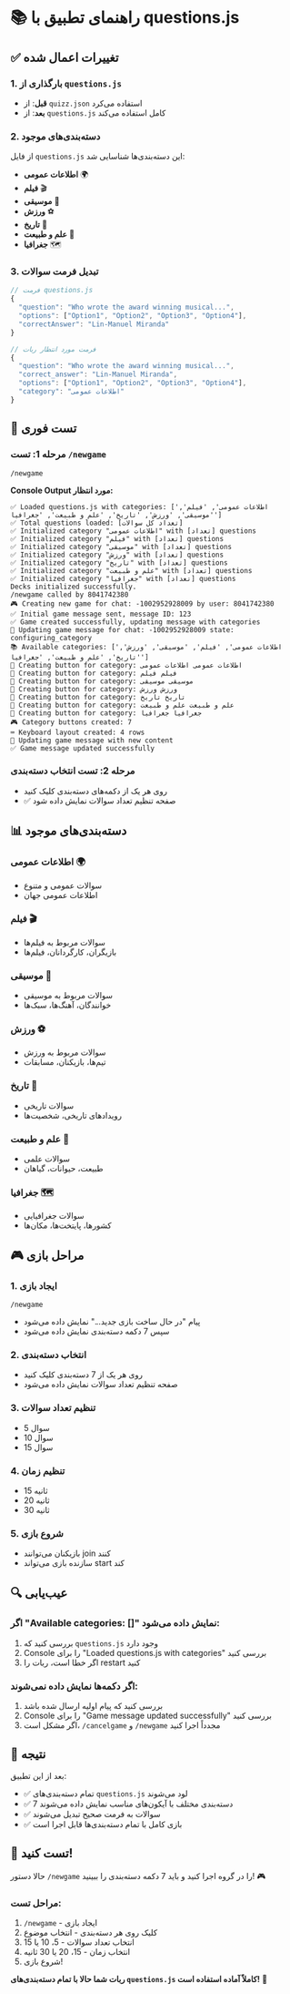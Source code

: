 # 📚 راهنمای تطبیق با questions.js

## ✅ تغییرات اعمال شده

### 1. **بارگذاری از `questions.js`**
- **قبل**: از `quizz.json` استفاده می‌کرد
- **بعد**: از `questions.js` کامل استفاده می‌کند

### 2. **دسته‌بندی‌های موجود**
از فایل `questions.js` این دسته‌بندی‌ها شناسایی شد:
- **اطلاعات عمومی** 🌍
- **فیلم** 🎬  
- **موسیقی** 🎵
- **ورزش** ⚽
- **تاریخ** 📜
- **علم و طبیعت** 🔬
- **جغرافیا** 🗺️

### 3. **تبدیل فرمت سوالات**
```javascript
// فرمت questions.js
{
  "question": "Who wrote the award winning musical...",
  "options": ["Option1", "Option2", "Option3", "Option4"],
  "correctAnswer": "Lin-Manuel Miranda"
}

// فرمت مورد انتظار ربات
{
  "question": "Who wrote the award winning musical...",
  "correct_answer": "Lin-Manuel Miranda", 
  "options": ["Option1", "Option2", "Option3", "Option4"],
  "category": "اطلاعات عمومی"
}
```

## 🎯 تست فوری

### **مرحله 1: تست `/newgame`**
```
/newgame
```

**Console Output مورد انتظار:**
```
✅ Loaded questions.js with categories: ['اطلاعات عمومی', 'فیلم', 'موسیقی', 'ورزش', 'تاریخ', 'علم و طبیعت', 'جغرافیا']
✅ Total questions loaded: [تعداد کل سوالات]
✅ Initialized category "اطلاعات عمومی" with [تعداد] questions
✅ Initialized category "فیلم" with [تعداد] questions
✅ Initialized category "موسیقی" with [تعداد] questions
✅ Initialized category "ورزش" with [تعداد] questions
✅ Initialized category "تاریخ" with [تعداد] questions
✅ Initialized category "علم و طبیعت" with [تعداد] questions
✅ Initialized category "جغرافیا" with [تعداد] questions
Decks initialized successfully.
/newgame called by 8041742380
🎮 Creating new game for chat: -1002952928009 by user: 8041742380
✅ Initial game message sent, message ID: 123
✅ Game created successfully, updating message with categories
🔄 Updating game message for chat: -1002952928009 state: configuring_category
📚 Available categories: ['اطلاعات عمومی', 'فیلم', 'موسیقی', 'ورزش', 'تاریخ', 'علم و طبیعت', 'جغرافیا']
🎯 Creating button for category: اطلاعات عمومی اطلاعات عمومی
🎯 Creating button for category: فیلم فیلم
🎯 Creating button for category: موسیقی موسیقی
🎯 Creating button for category: ورزش ورزش
🎯 Creating button for category: تاریخ تاریخ
🎯 Creating button for category: علم و طبیعت علم و طبیعت
🎯 Creating button for category: جغرافیا جغرافیا
🎮 Category buttons created: 7
⌨️ Keyboard layout created: 4 rows
📝 Updating game message with new content
✅ Game message updated successfully
```

### **مرحله 2: تست انتخاب دسته‌بندی**
- روی هر یک از دکمه‌های دسته‌بندی کلیک کنید
- ✅ صفحه تنظیم تعداد سوالات نمایش داده شود

## 📊 دسته‌بندی‌های موجود

### **اطلاعات عمومی** 🌍
- سوالات عمومی و متنوع
- اطلاعات عمومی جهان

### **فیلم** 🎬
- سوالات مربوط به فیلم‌ها
- بازیگران، کارگردانان، فیلم‌ها

### **موسیقی** 🎵
- سوالات مربوط به موسیقی
- خوانندگان، آهنگ‌ها، سبک‌ها

### **ورزش** ⚽
- سوالات مربوط به ورزش
- تیم‌ها، بازیکنان، مسابقات

### **تاریخ** 📜
- سوالات تاریخی
- رویدادهای تاریخی، شخصیت‌ها

### **علم و طبیعت** 🔬
- سوالات علمی
- طبیعت، حیوانات، گیاهان

### **جغرافیا** 🗺️
- سوالات جغرافیایی
- کشورها، پایتخت‌ها، مکان‌ها

## 🎮 مراحل بازی

### **1. ایجاد بازی**
```
/newgame
```
- پیام "در حال ساخت بازی جدید..." نمایش داده می‌شود
- سپس 7 دکمه دسته‌بندی نمایش داده می‌شود

### **2. انتخاب دسته‌بندی**
- روی هر یک از 7 دسته‌بندی کلیک کنید
- صفحه تنظیم تعداد سوالات نمایش داده می‌شود

### **3. تنظیم تعداد سوالات**
- 5 سوال
- 10 سوال  
- 15 سوال

### **4. تنظیم زمان**
- 15 ثانیه
- 20 ثانیه
- 30 ثانیه

### **5. شروع بازی**
- بازیکنان می‌توانند join کنند
- سازنده بازی می‌تواند start کند

## 🔍 عیب‌یابی

### **اگر "Available categories: []" نمایش داده می‌شود:**
1. بررسی کنید که `questions.js` وجود دارد
2. Console را برای "Loaded questions.js with categories" بررسی کنید
3. اگر خطا است، ربات را restart کنید

### **اگر دکمه‌ها نمایش داده نمی‌شوند:**
1. بررسی کنید که پیام اولیه ارسال شده باشد
2. Console را برای "Game message updated successfully" بررسی کنید
3. اگر مشکل است، `/cancelgame` و `/newgame` مجدداً اجرا کنید

## 🎊 نتیجه

بعد از این تطبیق:
- ✅ تمام دسته‌بندی‌های `questions.js` لود می‌شوند
- ✅ 7 دسته‌بندی مختلف با آیکون‌های مناسب نمایش داده می‌شوند
- ✅ سوالات به فرمت صحیح تبدیل می‌شوند
- ✅ بازی کامل با تمام دسته‌بندی‌ها قابل اجرا است

## 🚀 تست کنید!

حالا دستور `/newgame` را در گروه اجرا کنید و باید 7 دکمه دسته‌بندی را ببینید! 🎮

### **مراحل تست:**
1. `/newgame` - ایجاد بازی
2. کلیک روی هر دسته‌بندی - انتخاب موضوع
3. انتخاب تعداد سوالات - 5، 10 یا 15
4. انتخاب زمان - 15، 20 یا 30 ثانیه
5. شروع بازی!

**ربات شما حالا با تمام دسته‌بندی‌های `questions.js` کاملاً آماده استفاده است!** 🎉
